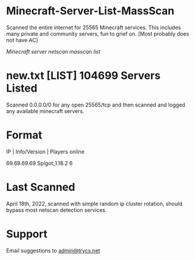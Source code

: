 # Minecraft-Server-List-MassScan
Scanned the entire internet for 25565 Minecraft services. This includes many private and community servers, fun to grief on. [Most probably does not have AC] 

*Minecraft server netscan masscan list*


# new.txt [LIST] 104699 Servers Listed
Scanned 0.0.0.0/0 for any open 25565/tcp and then scanned and logged any available minecraft servers.

# Format
IP | Info/Version | Players online

69.69.69.69 Spigot_1.18.2 6


# Last Scanned
April 18th, 2022, scanned with simple random ip cluster rotation, should bypass most netscan detection services.

# Support
Email suggestions to admin@trycs.net
